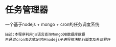 # 任务管理器

一个基于nodejs + mongo + cron的任务调度系统

    描述:本程序利用js语言查询MongoDB数据库数据
    再通过cron表达式定时用nodejs子进程模块执行脚本及外部程序